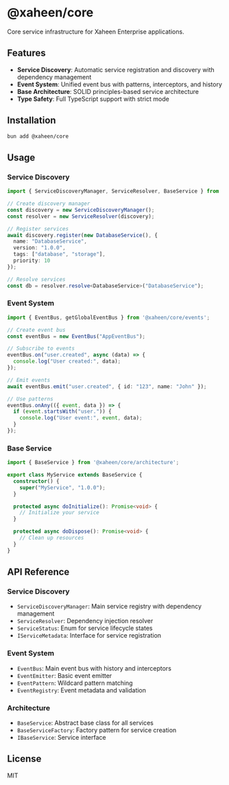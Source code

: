 # @xaheen/core

Core service infrastructure for Xaheen Enterprise applications.

## Features

- **Service Discovery**: Automatic service registration and discovery with dependency management
- **Event System**: Unified event bus with patterns, interceptors, and history
- **Base Architecture**: SOLID principles-based service architecture
- **Type Safety**: Full TypeScript support with strict mode

## Installation

```bash
bun add @xaheen/core
```

## Usage

### Service Discovery

```typescript
import { ServiceDiscoveryManager, ServiceResolver, BaseService } from '@xaheen/core';

// Create discovery manager
const discovery = new ServiceDiscoveryManager();
const resolver = new ServiceResolver(discovery);

// Register services
await discovery.register(new DatabaseService(), {
  name: "DatabaseService",
  version: "1.0.0",
  tags: ["database", "storage"],
  priority: 10
});

// Resolve services
const db = resolver.resolve<DatabaseService>("DatabaseService");
```

### Event System

```typescript
import { EventBus, getGlobalEventBus } from '@xaheen/core/events';

// Create event bus
const eventBus = new EventBus("AppEventBus");

// Subscribe to events
eventBus.on("user.created", async (data) => {
  console.log("User created:", data);
});

// Emit events
await eventBus.emit("user.created", { id: "123", name: "John" });

// Use patterns
eventBus.onAny(({ event, data }) => {
  if (event.startsWith("user.")) {
    console.log("User event:", event, data);
  }
});
```

### Base Service

```typescript
import { BaseService } from '@xaheen/core/architecture';

export class MyService extends BaseService {
  constructor() {
    super("MyService", "1.0.0");
  }

  protected async doInitialize(): Promise<void> {
    // Initialize your service
  }

  protected async doDispose(): Promise<void> {
    // Clean up resources
  }
}
```

## API Reference

### Service Discovery

- `ServiceDiscoveryManager`: Main service registry with dependency management
- `ServiceResolver`: Dependency injection resolver
- `ServiceStatus`: Enum for service lifecycle states
- `IServiceMetadata`: Interface for service registration

### Event System

- `EventBus`: Main event bus with history and interceptors
- `EventEmitter`: Basic event emitter
- `EventPattern`: Wildcard pattern matching
- `EventRegistry`: Event metadata and validation

### Architecture

- `BaseService`: Abstract base class for all services
- `BaseServiceFactory`: Factory pattern for service creation
- `IBaseService`: Service interface

## License

MIT